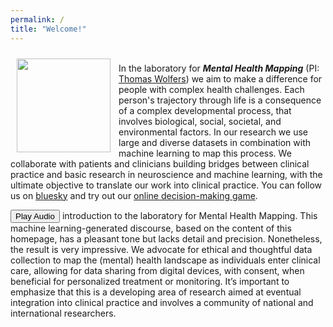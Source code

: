 ```yaml
---
permalink: /
title: "Welcome!"
---
```

<img align="left" src="https://mhm-lab.github.io/images/logo3.png" width="150 px" style="padding: 10px"> <br>
In the laboratory for ***Mental Health Mapping*** (PI: [Thomas Wolfers](https://thomaswolfers.github.io)) we aim to make a difference for people with complex health challenges. Each person's trajectory through life is a consequence of a complex developmental process, that involves biological, social, societal, and environmental factors. In our research we use large and diverse datasets in combination with machine learning to map this process. We collaborate with patients and clinicians building bridges between clinical practice and basic research in neuroscience and machine learning, with the ultimate objective to translate our work into clinical practice. You can follow us on [bluesky](https://bsky.app/profile/thomaswolfers.bsky.social) and try out our [online decision-making game](https://main.dzptso8bocuv8.amplifyapp.com).


<button onclick="document.getElementById('audioPlayer').play()">Play Audio</button> <audio id="audioPlayer" src="https://MHM-lab.github.io/files/MHM_lab.wav"></audio> introduction to the laboratory for Mental Health Mapping. This machine learning-generated discourse, based on the content of this homepage, has a pleasant tone but lacks detail and precision. Nonetheless, the result is very impressive. We advocate for ethical and thoughtful data collection to map the (mental) health landscape as individuals enter clinical care, allowing for data sharing from digital devices, with consent, when beneficial for personalized treatment or monitoring. It’s important to emphasize that this is a developing area of research aimed at eventual integration into clinical practice and involves a community of national and international researchers.
